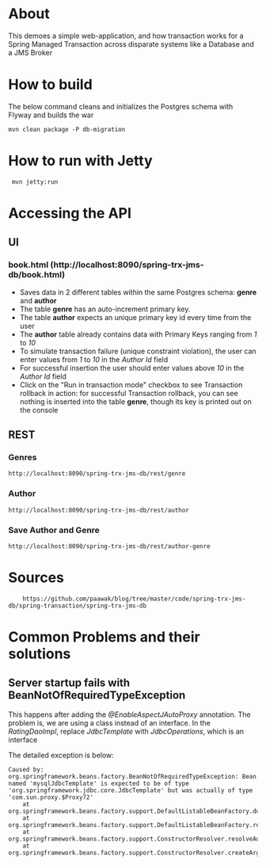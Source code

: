 # About

This demoes a simple web-application, and how transaction works for a Spring Managed Transaction across disparate systems like a Database and a JMS Broker

# How to build

The below command cleans and initializes the Postgres schema with Flyway and builds the war

	mvn clean package -P db-migration

# How to run with Jetty

	 mvn jetty:run

# Accessing the API

## UI

### book.html (http://localhost:8090/spring-trx-jms-db/book.html)
- Saves data in 2 different tables within the same Postgres schema: **genre** and **author**
- The table **genre** has an auto-increment primary key. 
- The table **author** expects an unique primary key id every time from the user
- The **author** table already contains data with Primary Keys ranging from *1* to *10*
- To simulate transaction failure (unique constraint violation), the user can enter values from *1* to *10* in the *Author Id* field
- For successful insertion the user should enter values above *10* in the *Author Id* field
- Click on the "Run in transaction mode" checkbox to see Transaction rollback in action: for successful Transaction rollback, you can see nothing is inserted into the table **genre**, though its key is printed out on the console


## REST

### Genres
	http://localhost:8090/spring-trx-jms-db/rest/genre
	
### Author
	http://localhost:8090/spring-trx-jms-db/rest/author
	
### Save Author and Genre
	http://localhost:8090/spring-trx-jms-db/rest/author-genre	
	
# Sources
		
		https://github.com/paawak/blog/tree/master/code/spring-trx-jms-db/spring-transaction/spring-trx-jms-db

# Common Problems and their solutions
## Server startup fails with BeanNotOfRequiredTypeException

This happens after adding the *@EnableAspectJAutoProxy* annotation. 
The problem is, we are using a class instead of an interface. In the *RatingDaoImpl*, replace *JdbcTemplate* with *JdbcOperations*, which is an interface 

The detailed exception is below:

```
Caused by: org.springframework.beans.factory.BeanNotOfRequiredTypeException: Bean named 'mysqlJdbcTemplate' is expected to be of type 'org.springframework.jdbc.core.JdbcTemplate' but was actually of type 'com.sun.proxy.$Proxy72'
	at org.springframework.beans.factory.support.DefaultListableBeanFactory.doResolveDependency(DefaultListableBeanFactory.java:1148)
	at org.springframework.beans.factory.support.DefaultListableBeanFactory.resolveDependency(DefaultListableBeanFactory.java:1065)
	at org.springframework.beans.factory.support.ConstructorResolver.resolveAutowiredArgument(ConstructorResolver.java:818)
	at org.springframework.beans.factory.support.ConstructorResolver.createArgumentArray(ConstructorResolver.java:724)

```
		
	